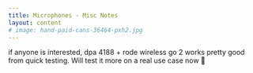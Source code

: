 ```yaml
---
title: Microphones - Misc Notes
layout: content
# image: hand-paid-cans-36464-pxh2.jpg
---
```


if anyone is interested, dpa 4188 + rode wireless go 2 works pretty good from quick testing. Will test it more on a real use case now 🙂

